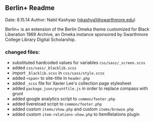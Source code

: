## Berlin+ Readme

Date: 8.15.14
Author: Nabil Kashyap (nkashya1@swarthmore.edu)

Berlin+ is an extension of the Berlin Omeka theme customized for Black Liberation 1969 Archive, an Omeka instance sponsored by Swarthmore College Library Digital Scholarship.

### changed files:

+ substituted hardcoded values for variables `css/sass/_screen.scss`
+ added `css/sass/_blacklib.scss`
+ import `_blacklib.scss` in `css/sass/style.scss`
+ added `<span>` to site-title in `header.php`
+ added `_scss` file for Xavier Lee's collection page stylesheet
+ added `package.json/gruntfile.js` in order to replace compass with grunt
+ added google analytics script to `common/footer.php`
+ added livereload script to `common/footer.php`
+ added custom `items/show.php` and custom `items/browse.php`
+ added custom `item-relations-show.php` to ItemRelations plugin
